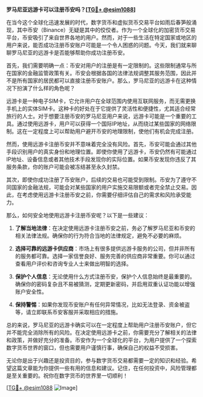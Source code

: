**罗马尼亚远游卡可以注册币安吗？[[TG💪+ @esim1088](https://t.me/s/esim1088)]**

在当今这个全球化迅速发展的时代，数字货币和虚拟货币交易平台如雨后春笋般涌现，其中币安（Binance）无疑是其中的佼佼者。作为一个全球化的加密货币交易平台，币安吸引了来自世界各地的用户。然而，对于一些生活在特定国家或地区的用户来说，能否成功注册币安账户可能是一个令人困惑的问题。今天，我们就来聊聊罗马尼亚的远游卡是否能够帮助你成功注册币安。

首先，我们需要明确一点：币安对用户的注册是有一定限制的。这些限制通常与所在国家的金融监管政策有关。币安会根据各国的法律法规调整其服务范围，因此并不是所有国家的居民都可以直接注册币安账户。那么，罗马尼亚的远游卡在这种情况下扮演了什么样的角色呢？

远游卡是一种电子SIM卡，它允许用户在全球范围内使用互联网服务，而无需更换手机上的实体SIM卡。这种卡的好处在于它提供了灵活性和便捷性，尤其适合经常旅行的人士。对于想要注册币安的罗马尼亚用户来说，远游卡可能是一个重要的工具。通过使用远游卡，用户可以获得一个国际IP地址，从而绕过某些国家的网络限制。这在一定程度上可以帮助用户避开币安的地理限制，使他们有机会完成注册。

然而，使用远游卡注册币安并不意味着完全没有风险。首先，币安可能会通过其他手段识别用户的真实身份和地理位置。即使你使用了远游卡，币安仍然有可能通过IP地址、设备信息或者其他技术手段发现你的实际位置。如果币安发现你违反了其服务条款，你的账户可能会被冻结甚至永久封禁。

其次，即使你成功注册了币安账户，后续的交易也可能受到限制。币安为了遵守不同国家的金融法规，可能会对某些国家的用户实施交易限额或者完全禁止交易。因此，在考虑使用远游卡注册币安之前，你需要仔细评估自己的需求和风险承受能力。

那么，如何安全地使用远游卡注册币安呢？以下是一些建议：

1. **了解当地法律**：在决定使用远游卡注册币安之前，务必了解罗马尼亚和币安的相关法律法规。确保你的行为符合当地的法律规定，避免不必要的麻烦。

2. **选择可靠的远游卡供应商**：市场上有很多提供远游卡服务的公司，但并非所有的服务都可靠。选择一家信誉良好、服务完善的供应商非常重要。你可以通过查看用户评价和咨询专业人士来做出明智的选择。

3. **保护个人信息**：无论使用什么方式注册币安，保护个人信息始终是最重要的。确保你的密码复杂且不易被猜测，定期更新密码，并启用双重认证功能以增强账户安全性。

4. **保持警惕**：如果你发现币安账户有任何异常情况，比如无法登录、资金被盗等，请立即联系币安客服并采取相应的措施。

总的来说，罗马尼亚的远游卡确实可以在一定程度上帮助用户注册币安账户，但它并不能完全消除所有的风险。在决定使用远游卡之前，你需要充分了解相关的法律和政策，并做好充分的准备。币安作为一个全球化的平台，为用户提供了一个探索数字货币世界的窗口，但也需要用户谨慎行事，确保自己的权益不受损害。

无论你是出于兴趣还是投资目的，参与数字货币交易都需要一定的知识和经验。希望这篇文章能为你提供一些有用的信息和建议。记住，在任何投资中，风险管理都是至关重要的。祝你在数字货币的世界里一切顺利！

[[TG💪+ @esim1088](https://t.me/s/esim1088) ![Image](https://i.postimg.cc/4NQfJmqS/Snipaste-2025-05-13-00-14-12.png)]